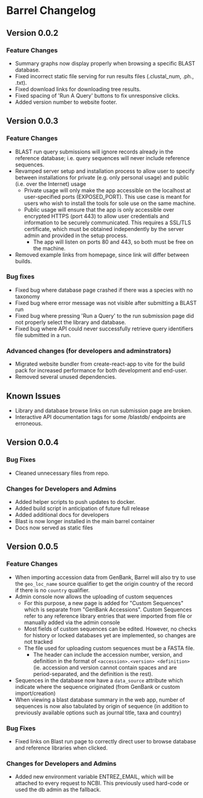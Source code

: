 # Barrel Changelog

## Version 0.0.2

### Feature Changes

-   Summary graphs now display properly when browsing a specific BLAST database.
-   Fixed incorrect static file serving for run results files (.clustal_num, .ph., .txt).
-   Fixed download links for downloading tree results.
-   Fixed spacing of 'Run A Query' buttons to fix unresponsive clicks.
-   Added version number to website footer.

## Version 0.0.3

### Feature Changes
-   BLAST run query submissions will ignore records already in the reference database; i.e. query sequences will never include reference sequences. 
-   Revamped server setup and installation process to allow user to specify between installations for private (e.g. only personal usage) and public (i.e. over the Internet) usage 
    -   Private usage will only make the app accessible on the localhost at user-specified ports (EXPOSED_PORT). This use case is meant for users who wish to install the tools for sole use on the same machine.
    -   Public usage will ensure that the app is only accessible over encrypted HTTPS (port 443) to allow user credentials and information to be securely communicated. This requires a SSL/TLS certificate, which must be obtained independently by the server admin and provided in the setup process.
        -   The app will listen on ports 80 and 443, so both must be free on the machine.
-   Removed example links from homepage, since link will differ between builds.

### Bug fixes
-   Fixed bug where database page crashed if there was a species with no taxonomy
-   Fixed bug where error message was not visible after submitting a BLAST run 
-   Fixed bug where pressing 'Run a Query' to the run submission page did not properly select the library and database.
-   Fixed bug where API could never successfully retrieve query identifiers file submitted in a run.

### Advanced changes (for developers and adminstrators)
-   Migrated website bundler from create-react-app to vite for the build pack for increased performance for both development and end-user.
-   Removed several unused dependencies.

## Known Issues
-   Library and database browse links on run submission page are broken.
-   Interactive API documentation tags for some /blastdb/ endpoints are erroneous.

## Version 0.0.4

### Bug Fixes
-   Cleaned unnecessary files from repo.

### Changes for Developers and Admins
-   Added helper scripts to push updates to docker.
-   Added build script in anticipation of future full release
-   Added additional docs for developers
-   Blast is now longer installed in the main barrel container
-   Docs now served as static files

## Version 0.0.5

### Feature Changes
-   When importing accession data from GenBank, Barrel will also try to use the `geo_loc_name` source qualifier to get the origin country of the record if there is no `country` qualifier.
-   Admin console now allows the uploading of custom sequences
    -   For this purpose, a new page is added for "Custom Sequences" which is separate from "GenBank Accessions". Custom Sequences refer to any reference library entries that were imported from file or manually added via the admin console
    -   Most fields of custom sequences can be edited. However, no checks for history or locked databases yet are implemented, so changes are not tracked
    -   The file used for uploading custom sequences must be a FASTA file.
        - The header can include the accession number, version, and definition in the format of `<accession>.<version> <definition>` (ie. accession and version cannot contain spaces and are period-separated, and the definition is the rest).
-   Sequences in the database now have a `data_source` attribute which indicate where the sequence originated (from GenBank or custom import/creation)
-   When viewing a blast database summary in the web app, number of sequences is now also tabulated by origin of sequence (in addition to previously available options such as journal title, taxa and country)

### Bug Fixes
-   Fixed links on Blast run page to correctly direct user to browse database and reference libraries when clicked.

### Changes for Developers and Admins
-   Added new environment variable ENTREZ_EMAIL, which will be attached to every request to NCBI. This previously used hard-code or used the db admin as the fallback.
